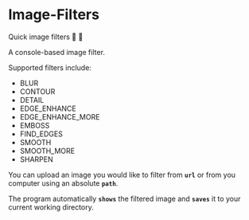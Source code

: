 # **Image-Filters**
Quick image filters  :camera_flash: :city_sunset:

A console-based image filter. 

Supported filters include:
 - BLUR
 - CONTOUR
 - DETAIL
 - EDGE_ENHANCE
 - EDGE_ENHANCE_MORE
 - EMBOSS
 - FIND_EDGES
 - SMOOTH
 - SMOOTH_MORE
 - SHARPEN

You can upload an image you would like to filter from <code>**url**</code> or from you computer using an absolute <code>**path**</code>.

The program automatically <code>**shows**</code> the filtered image and <code>**saves**</code> it to your current working directory.
